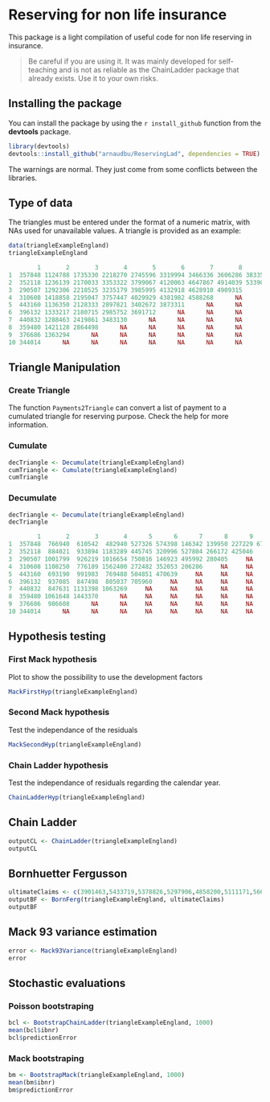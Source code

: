 # Reserving for non life insurance

This package is a light compilation of useful code for non life reserving in insurance.

> Be careful if you are using it. It was mainly developed for self-teaching and is not as reliable as the ChainLadder package that already exists. Use it to your own risks.

## Installing the package

You can install the package by using the `r install_github` function from the **devtools** package.

```r
library(devtools)
devtools::install_github("arnaudbu/ReservingLad", dependencies = TRUE)
```

The warnings are normal. They just come from some conflicts between the libraries.

## Type of data

The triangles must be entered under the format of a numeric matrix, with NAs used for unavailable values. A triangle is provided as an example:

```r
data(triangleExampleEngland)
triangleExampleEngland
```

```r
        1       2       3       4       5       6       7       8       9      10
1  357848 1124788 1735330 2218270 2745596 3319994 3466336 3606286 3833515 3901463
2  352118 1236139 2170033 3353322 3799067 4120063 4647867 4914039 5339085      NA
3  290507 1292306 2218525 3235179 3985995 4132918 4628910 4909315      NA      NA
4  310608 1418858 2195047 3757447 4029929 4381982 4588268      NA      NA      NA
5  443160 1136350 2128333 2897821 3402672 3873311      NA      NA      NA      NA
6  396132 1333217 2180715 2985752 3691712      NA      NA      NA      NA      NA
7  440832 1288463 2419861 3483130      NA      NA      NA      NA      NA      NA
8  359480 1421128 2864498      NA      NA      NA      NA      NA      NA      NA
9  376686 1363294      NA      NA      NA      NA      NA      NA      NA      NA
10 344014      NA      NA      NA      NA      NA      NA      NA      NA      NA
```
## Triangle Manipulation

### Create Triangle

The function `Payments2Triangle` can convert a list of payment to a cumulated triangle for reserving purpose. Check the help for more information.

### Cumulate

```r
decTriangle <- Decumulate(triangleExampleEngland)
cumTriangle <- Cumulate(triangleExampleEngland)
cumTriangle
```

### Decumulate

```r
decTriangle <- Decumulate(triangleExampleEngland)
decTriangle
```

```r
        1       2       3       4      5      6      7      8      9    10
1  357848  766940  610542  482940 527326 574398 146342 139950 227229 67948
2  352118  884021  933894 1183289 445745 320996 527804 266172 425046    NA
3  290507 1001799  926219 1016654 750816 146923 495992 280405     NA    NA
4  310608 1108250  776189 1562400 272482 352053 206286     NA     NA    NA
5  443160  693190  991983  769488 504851 470639     NA     NA     NA    NA
6  396132  937085  847498  805037 705960     NA     NA     NA     NA    NA
7  440832  847631 1131398 1063269     NA     NA     NA     NA     NA    NA
8  359480 1061648 1443370      NA     NA     NA     NA     NA     NA    NA
9  376686  986608      NA      NA     NA     NA     NA     NA     NA    NA
10 344014      NA      NA      NA     NA     NA     NA     NA     NA    NA
```

## Hypothesis testing

### First Mack hypothesis

Plot to show the possibility to use the development factors

```r
MackFirstHyp(triangleExampleEngland)
```

### Second Mack hypothesis

Test the independance of the residuals

```r
MackSecondHyp(triangleExampleEngland)
```

### Chain Ladder hypothesis

Test the independance of residuals regarding the calendar year.

```r
ChainLadderHyp(triangleExampleEngland)
```

## Chain Ladder

```r
outputCL <- ChainLadder(triangleExampleEngland)
outputCL
```

## Bornhuetter Fergusson

```r
ultimateClaims <- c(3901463,5433719,5378826,5297906,4858200,5111171,5660771,6784799,5642266,4969825)
outputBF <- BornFerg(triangleExampleEngland, ultimateClaims)
outputBF
```

## Mack 93 variance estimation

```r
error <- Mack93Variance(triangleExampleEngland)
error
```
## Stochastic evaluations

### Poisson bootstraping

```r
bcl <- BootstrapChainLadder(triangleExampleEngland, 1000)
mean(bcl$ibnr)
bcl$predictionError
```

### Mack bootstraping

```r
bm <- BootstrapMack(triangleExampleEngland, 1000)
mean(bm$ibnr)
bm$predictionError
```

